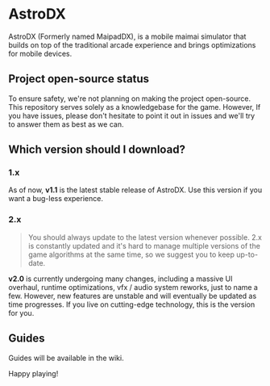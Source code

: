 # AstroDX

AstroDX (Formerly named MaipadDX), is a mobile maimai simulator that builds on top of the traditional arcade experience and brings optimizations for mobile devices.

## Project open-source status

To ensure safety, we're not planning on making the project open-source. This repository serves solely as a knowledgebase for the game.
However, If you have issues, please don't hesitate to point it out in issues and we'll try to answer them as best as we can.

## Which version should I download?

### 1.x

As of now, **v1.1** is the latest stable release of AstroDX. 
Use this version if you want a bug-less experience.

### 2.x

> You should always update to the latest version whenever possible.
> 2.x is constantly updated and it's hard to manage multiple versions of the game algorithms at the same time,
> so we suggest you to keep up-to-date.

**v2.0** is currently undergoing many changes, including a massive UI overhaul, runtime optimizations, vfx / audio system reworks, just to name a few.
However, new features are unstable and will eventually be updated as time progresses. If you live on cutting-edge technology, this is the version for you.

## Guides

Guides will be available in the wiki.

Happy playing!
